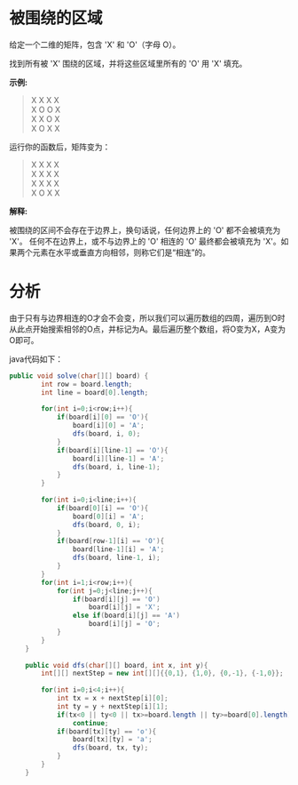 # 被围绕的区域
给定一个二维的矩阵，包含 'X' 和 'O'（字母 O）。

找到所有被 'X' 围绕的区域，并将这些区域里所有的 'O' 用 'X' 填充。

**示例:**

> X X X X<br>
X O O X<br>
X X O X<br>
X O X X

运行你的函数后，矩阵变为：

> X X X X<br>
X X X X<br>
X X X X<br>
X O X X<br>

**解释:**

被围绕的区间不会存在于边界上，换句话说，任何边界上的 'O' 都不会被填充为 'X'。 任何不在边界上，或不与边界上的 'O' 相连的 'O' 最终都会被填充为 'X'。如果两个元素在水平或垂直方向相邻，则称它们是“相连”的。

# 分析
由于只有与边界相连的O才会不会变，所以我们可以遍历数组的四周，遍历到O时从此点开始搜索相邻的O点，并标记为A。最后遍历整个数组，将O变为X，A变为O即可。

java代码如下：
```java
public void solve(char[][] board) {
        int row = board.length;
        int line = board[0].length;
        
        for(int i=0;i<row;i++){
            if(board[i][0] == 'O'){
                board[i][0] = 'A';
                dfs(board, i, 0);
            } 
            if(board[i][line-1] == 'O'){
                board[i][line-1] = 'A';
                dfs(board, i, line-1);
            } 
        }
        
        for(int i=0;i<line;i++){
            if(board[0][i] == 'O'){
                board[0][i] = 'A';
                dfs(board, 0, i);
            } 
            if(board[row-1][i] == 'O'){
                board[line-1][i] = 'A';
                dfs(board, line-1, i);
            } 
        }
        for(int i=1;i<row;i++){
            for(int j=0;j<line;j++){
                if(board[i][j] == 'O')
                    board[i][j] = 'X';
                else if(board[i][j] == 'A')
                    board[i][j] = 'O';
            }
        }
    }
    
    public void dfs(char[][] board, int x, int y){
        int[][] nextStep = new int[][]{{0,1}, {1,0}, {0,-1}, {-1,0}};
        
        for(int i=0;i<4;i++){
            int tx = x + nextStep[i][0];
            int ty = y + nextStep[i][1];
            if(tx<0 || ty<0 || tx>=board.length || ty>=board[0].length)
                continue;
            if(board[tx][ty] == 'o'){
                board[tx][ty] = 'a';
                dfs(board, tx, ty);
            }
        }
    }
```
